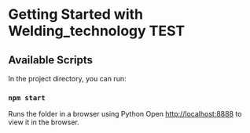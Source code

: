 # Getting Started with Welding_technology TEST


## Available Scripts

In the project directory, you can run:

### `npm start`

Runs the folder in a browser using Python
Open [http://localhost:8888](http://localhost:8888) to view it in the browser.
